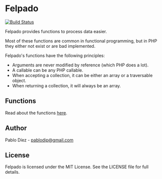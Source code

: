 # Felpado

[![Build Status](https://secure.travis-ci.org/pablodip/felpado.png)](http://travis-ci.org/pablodip/felpado)

Felpado provides functions to process data easier.

Most of these functions are common in functional programming, but in PHP they either not exist or are bad implemented.

Felpado's functions have the following principles:

  * Arguments are never modified by reference (which PHP does a lot).
  * A callable can be any PHP callable.
  * When accepting a collection, it can be either an array or a traversable object.
  * When returning a collection, it will always be an array.

## Functions

Read about the functions [here](FUNCTIONS.md).

## Author

Pablo Díez - <pablodip@gmail.com>

## License

Felpado is licensed under the MIT License. See the LICENSE file for full details.